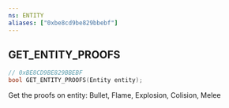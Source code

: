 ```yaml
---
ns: ENTITY
aliases: ["0xbe8cd9be829bbebf"]
---
```

## GET_ENTITY_PROOFS

```c
// 0xBE8CD9BE829BBEBF
bool GET_ENTITY_PROOFS(Entity entity);
```

Get the proofs on entity: Bullet, Flame, Explosion, Colision, Melee

